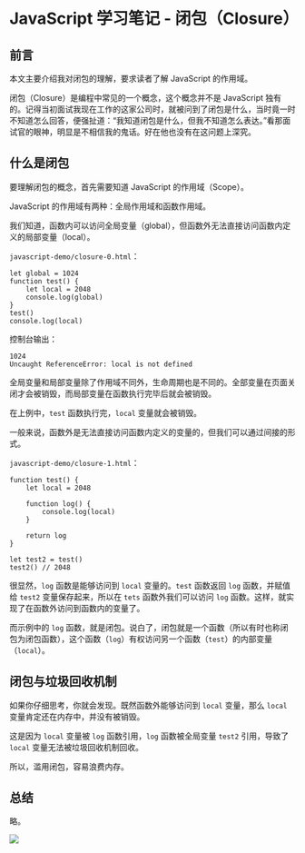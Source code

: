 # JavaScript 学习笔记 - 闭包（Closure）

## 前言

本文主要介绍我对闭包的理解，要求读者了解 JavaScript 的作用域。

闭包（Closure）是编程中常见的一个概念，这个概念并不是 JavaScript 独有的。记得当初面试我现在工作的这家公司时，就被问到了闭包是什么，当时竟一时不知道怎么回答，便强扯道：“我知道闭包是什么，但我不知道怎么表达。”看那面试官的眼神，明显是不相信我的鬼话。好在他也没有在这问题上深究。

## 什么是闭包

要理解闭包的概念，首先需要知道 JavaScript 的作用域（Scope）。

JavaScript 的作用域有两种：全局作用域和函数作用域。

我们知道，函数内可以访问全局变量（global），但函数外无法直接访问函数内定义的局部变量（local）。

`javascript-demo/closure-0.html`：

```
let global = 1024
function test() {
    let local = 2048
    console.log(global)
}
test()
console.log(local)
```

控制台输出：

```
1024
Uncaught ReferenceError: local is not defined
```

全局变量和局部变量除了作用域不同外，生命周期也是不同的。全部变量在页面关闭才会被销毁，而局部变量在函数执行完毕后就会被销毁。

在上例中，`test` 函数执行完，`local` 变量就会被销毁。

一般来说，函数外是无法直接访问函数内定义的变量的，但我们可以通过间接的形式。

`javascript-demo/closure-1.html`：

```
function test() {
    let local = 2048

    function log() {
        console.log(local)
    }

    return log
}

let test2 = test()
test2() // 2048
```

很显然，`log` 函数是能够访问到 `local` 变量的。`test` 函数返回 `log` 函数，并赋值给 `test2` 变量保存起来，所以在 `tets` 函数外我们可以访问 `log` 函数。这样，就实现了在函数外访问到函数内的变量了。

而示例中的 `log` 函数，就是闭包。说白了，闭包就是一个函数（所以有时也称闭包为闭包函数），这个函数（`log`）有权访问另一个函数（`test`）的内部变量（`local`）。

## 闭包与垃圾回收机制

如果你仔细思考，你就会发现。既然函数外能够访问到 `local` 变量，那么 `local` 变量肯定还在内存中，并没有被销毁。

这是因为 `local` 变量被 `log` 函数引用，`log` 函数被全局变量 `test2` 引用，导致了 `local` 变量无法被垃圾回收机制回收。

所以，滥用闭包，容易浪费内存。

## 总结

略。

![](http://cdn.chenjianhang.com/javascript-demo/closure-mindmap.png)
